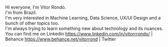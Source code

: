 Hi everyone, I'm Vitor Rondó.
<br />
I'm from Brazil.
<br />
I'm very interested in Machine Learning, Data Science, UX/UI Design and a bunch of other topics too.
<br />
I'm always trying to learn something new about technology and its nuances.
<br />
You can find me on Linkedin https://www.linkedin.com/in/vitorrrondo/ | Behance https://www.behance.net/vitorrond | Twitter 
